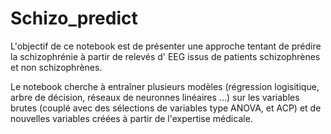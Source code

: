 # Schizo_predict
L'objectif de ce notebook est de présenter une approche tentant de prédire la schizophrénie à partir de relevés d' EEG issus de patients schizophrènes et non schizophrènes.

Le notebook cherche à entraîner plusieurs modèles (régression logisitique, arbre de décision, réseaux de neuronnes linéaires ...)  sur les variables brutes (couplé avec des sélections de variables type ANOVA, et ACP) et de nouvelles variables créées à partir de l'expertise médicale.


